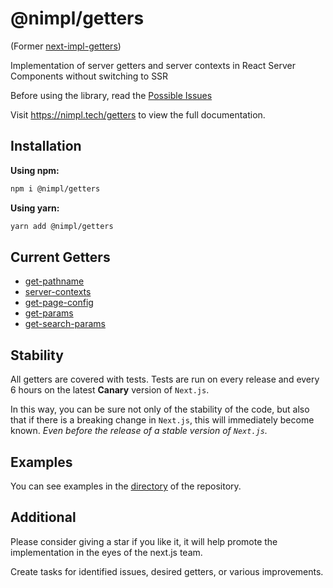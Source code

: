 # @nimpl/getters

(Former [next-impl-getters](https://www.npmjs.com/package/next-impl-getters))

Implementation of server getters and server contexts in React Server Components without switching to SSR

Before using the library, read the [Possible Issues](https://nimpl.tech/getters/possible-issues)

Visit https://nimpl.tech/getters to view the full documentation.

## Installation

**Using npm:**
```bash
npm i @nimpl/getters
```

**Using yarn:**
```bash
yarn add @nimpl/getters
```

## Current Getters

* [get-pathname](https://nimpl.tech/getters/current-getters/get-pathname)
* [server-contexts](https://nimpl.tech/getters/current-getters/server-contexts)
* [get-page-config](https://nimpl.tech/getters/current-getters/get-page-config)
* [get-params](https://nimpl.tech/getters/current-getters/get-params)
* [get-search-params](https://nimpl.tech/getters/current-getters/get-search-params)

## Stability

All getters are covered with tests. Tests are run on every release and every 6 hours on the latest **Canary** version of `Next.js`.

In this way, you can be sure not only of the stability of the code, but also that if there is a breaking change in `Next.js`, this will immediately become known. *Even before the release of a stable version of `Next.js`.*

## Examples

You can see examples in the [directory](https://github.com/vordgi/nimpl-getters/tree/main/examples) of the repository.

## Additional

Please consider giving a star if you like it, it will help promote the implementation in the eyes of the next.js team.

Create tasks for identified issues, desired getters, or various improvements.
